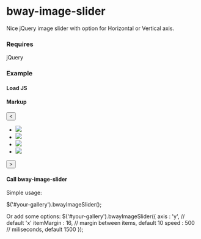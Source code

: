 # bway-image-slider
Nice jQuery image slider with option for Horizontal or Vertical axis.


### Requires
jQuery


### Example

#### Load JS

<script src="//ajax.googleapis.com/ajax/libs/jquery/1.11.2/jquery.min.js"></script>
<script src="jquery.bway.imageslider.min.js"></script>


#### Markup

<div id="your-gallery">
  <div class="viewport">
    <input type="button" class="buttons prev" value="&lt;">
    <ul class="overview">
      <li><img src="path-to-your-image"></li>
      <li><img src="path-to-your-image"></li>
      <li><img src="path-to-your-image"></li>
      <li><img src="path-to-your-image"></li>
    </ul>
    <input type="button" class="buttons next" value="&gt;">
  </div>
</div>


#### Call bway-image-slider

Simple usage:

$('#your-gallery').bwayImageSlider();


Or add some options:
$('#your-gallery').bwayImageSlider({
  axis       : 'y',  // default 'x'
  itemMargin : 16,   // margin between items, default 10
  speed      : 500   // miliseconds, default 1500
});



